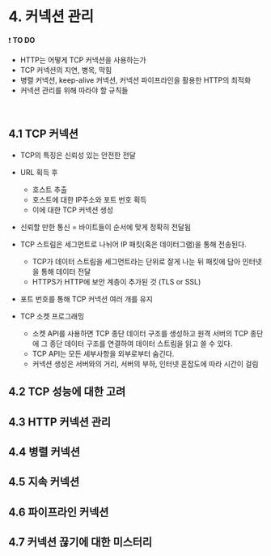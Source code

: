 # 4. 커넥션 관리

❗️ **TO DO**

- HTTP는 어떻게 TCP 커넥션을 사용하는가
- TCP 커넥션의 지연, 병목, 막힘
- 병렬 커넥션, keep-alive 커넥션, 커넥션 파이프라인을 활용한 HTTP의 최적화
- 커넥션 관리를 위해 따라야 할 규칙들

<br>

## 4.1 TCP 커넥션

- TCP의 특징은 신뢰성 있는 안전한 전달
- URL 획득 후
    - 호스트 추출
    - 호스트에 대한 IP주소와 포트 번호 획득
    - 이에 대한 TCP 커넥션 생성
- 신뢰할 만한 통신 = 바이트들이 순서에 맞게 정확히 전달됨

- TCP 스트림은 세그먼트로 나뉘어 IP 패킷(혹은 데이터그램)을 통해 전송된다.
    - TCP가 데이터 스트림을 세그먼트라는 단위로 잘게 나눈 뒤 패킷에 담아 인터넷을 통해 데이터 전달
    - HTTPS가 HTTP에 보안 계층이 추가된 것 (TLS or SSL)

- 포트 번호를 통해 TCP 커넥션 여러 개를 유지

- TCP 소켓 프로그래밍
    - 소켓 API를 사용하면 TCP 종단 데이터 구조를 생성하고 원격 서버의 TCP 종단에 그 종단 데이터 구조를 연결하여 데이터 스트림을 읽고 쓸 수 있다.
    - TCP API는 모든 세부사항을 외부로부터 숨긴다.
    - 커넥션 생성은 서버와의 거리, 서버의 부하, 인터넷 혼잡도에 따라 시간이 걸림
    
## 4.2 TCP 성능에 대한 고려

## 4.3 HTTP 커넥션 관리

## 4.4 병렬 커넥션

## 4.5 지속 커넥션

## 4.6 파이프라인 커넥션

## 4.7 커넥션 끊기에 대한 미스터리